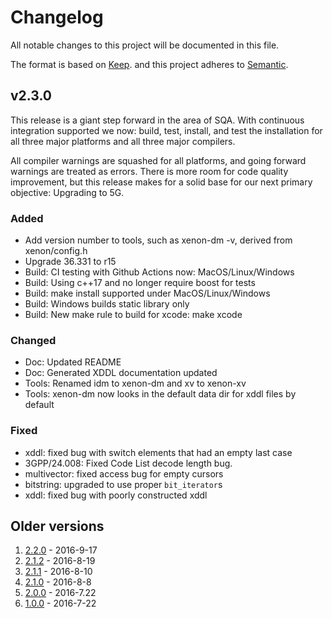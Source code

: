 # Changelog
All notable changes to this project will be documented in this file.

The format is based on [Keep].
and this project adheres to [Semantic].

## v2.3.0

This release is a giant step forward in the area of SQA.
With continuous integration supported we now:
build, test, install, and test the installation for
all three major platforms and all three major compilers.

All compiler warnings are squashed for all platforms, and going forward
warnings are treated as errors.
There is more room for code quality improvement, but this release makes for
a solid base for our next primary objective: Upgrading to 5G.

### Added

- Add version number to tools, such as xenon-dm -v, derived from xenon/config.h
- Upgrade 36.331 to r15
- Build: CI testing with Github Actions now: MacOS/Linux/Windows
- Build: Using c++17 and no longer require boost for tests
- Build: make install supported under MacOS/Linux/Windows
- Build: Windows builds static library only
- Build: New make rule to build for xcode: make xcode
 
### Changed

- Doc: Updated README
- Doc: Generated XDDL documentation updated
- Tools: Renamed idm to xenon-dm and xv to xenon-xv
- Tools: xenon-dm now looks in the default data dir for xddl files by default

### Fixed

- xddl: fixed bug with switch elements that had an empty last case
- 3GPP/24.008: Fixed Code List decode length bug.
- multivector: fixed access bug for empty cursors
- bitstring: upgraded to use proper `bit_iterator`s
- xddl: fixed bug with poorly constructed xddl

## Older versions

1. [2.2.0] - 2016-9-17
2. [2.1.2] - 2016-8-19
3. [2.1.1] - 2016-8-10
4. [2.1.0] - 2016-8-8
5. [2.0.0] - 2016-7.22
6. [1.0.0] - 2016-7-22

[Keep]: https://keepachangelog.com/en/1.0.0/
[Semantic]: https://semver.org/spec/v2.0.0.html/

[2.2.0]: https://github.com/intrig/xenon/releases/tag/v2.2.0
[2.1.2]: https://github.com/intrig/xenon/releases/tag/v2.1.2
[2.1.1]: https://github.com/intrig/xenon/releases/tag/v2.1.1
[2.1.0]: https://github.com/intrig/xenon/releases/tag/v2.1.0
[2.0.0]: https://github.com/intrig/xenon/releases/tag/v2.0.0
[1.0.0]: https://github.com/intrig/xenon/releases/tag/v1.0.0
